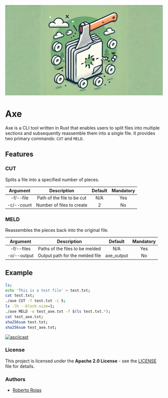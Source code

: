 ![Banner for Axe](.github/img/banner.webp)

# Axe

Axe is a CLI tool written in Rust that enables users to split files into multiple sections and subsequently reassemble them into a single file. It provides two primary commands: `CUT` and `MELD`.

## Features

### CUT

Splits a file into a specified number of pieces.

|Argument|Description|Default|Mandatory|
|:-:|:-:|:-:|:-:|
|-f/--file|Path of the file to be cut|N/A|Yes|
|-c/--count|Number of files to create|2|No|

### MELD

Reassembles the pieces back into the original file.

|Argument|Description|Default|Mandatory|
|:-:|:-:|:-:|:-:|
|-f/--files|Paths of the files to be melded|N/A|Yes|
|-o/--output|Output path for the melded file|axe_output|No|

## Example

```Bash
ls;
echo 'This is a test file' > test.txt;
cat test.txt;
./axe CUT -f test.txt -c 5;
ls -lh --block-size=1;
./axe MELD -o test_axe.txt -f $(ls test.txt.*);
cat test_axe.txt;
sha256sum test.txt;
sha256sum test_axe.txt;
```

[![asciicast](https://asciinema.org/a/O0KR9SpOWMAlFoHmse2kY7ANU.svg)](https://asciinema.org/a/O0KR9SpOWMAlFoHmse2kY7ANU)

### License

This project is licensed under the **Apache 2.0 License** - see the [LICENSE](https://raw.githubusercontent.com/RobertoRojas/axe/main/LICENSE) file for details.

### Authors

- [Roberto Rojas](https://github.com/RobertoRojas)
